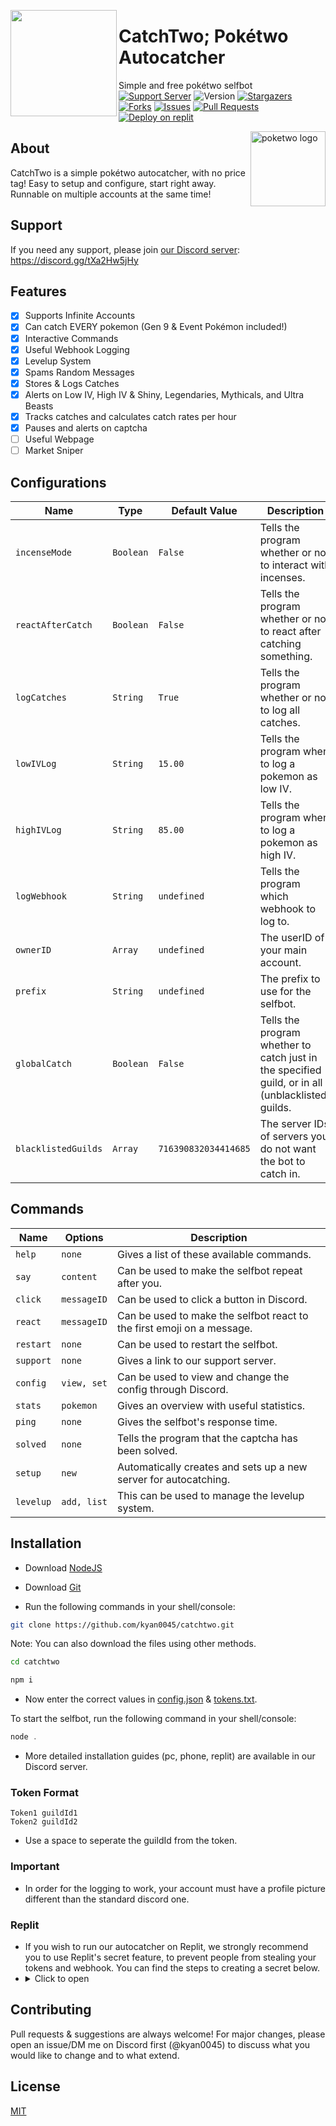 <meta name="description" content="This AutoCatcher was designed to automatically catch Pokemon spawned on Discord by Poketwo bot. It also offers other utility functions to automate features to make you rich in Poketwo. Apart from autocatching, the bot extends its features to easy customization with easy setup."/>

<meta name="keywords" content="Poketwo, Poketwo AutoCatcher, Poketwo Hack, poketwo selfbot, Poketwo vote, poketwo discord bot, poketwo bot, premium, poketwo commands, Safe autocatcher, catch pokemon, poketwo-hack, poketwo-autocatcher, youtube, poketwo free, poketwo paid, mass trade, github, mass-release, auto-vote, accurate,poketwo official server, poketwo auto catcher, poketwo helper bot, poketwo hack, poketwo rich, poketwo cheat, download,poketwo coins, poketwo shiny, online, how-to-get-rich-in-poketwo , kyan, Fuzzy, AI, Poketwo , latest, 2021, working, 2022"/>

<meta name="author" content="kyan0045"/>
<meta name="url" content="https://github.com/kyan0045/CatchTwo" />
<meta name="og:title" content="CatchTwo; Pokétwo Autocatcher"/>
<meta name="google-site-verification" content="premium best" />
<meta name="og:url" content="https://github.com/kyan0045/CatchTwo" />
<meta name="og:image" content="https://i.imgur.com/85PNo2N.png" />
<meta name="og:description" content="Simplest automation autocatcher and Hack for Poketwo with Market Commands and Poketwo Guide and it is Best and Poketwo command with automation. This bot or selfbot automatically catches Pokemon known as Autocatch on Discord. Several other Features to Easily Get Rich in Poketwo."/>

<!-- Header Top img  -->
<img src="https://media.discordapp.net/attachments/1033334586966552666/1054896887842488422/image.png" lt="poketwo autocatcher logo" align="left" height="170"><h1>CatchTwo; Pokétwo Autocatcher</h1>

Simple and free pokétwo selfbot</br>
[![Support Server](https://img.shields.io/badge/Support_Server-000?style=for-the-badge&logo=&color=informational)](https://discord.gg/tXa2Hw5jHy)
![Version](https://img.shields.io/badge/Version-1.3.1-000?style=for-the-badge&logo=&color=informational)
[![Stargazers](https://img.shields.io/github/stars/kyan0045/CatchTwo?style=for-the-badge&logo=&color=blue)](https://github.com/kyan0045/CatchTwo/stargazers)
[![Forks](https://img.shields.io/github/forks/kyan0045/CatchTwo?style=for-the-badge&logo=&color=blue)](https://github.com/kyan0045/CatchTwo/network/members)
[![Issues](https://img.shields.io/github/issues/kyan0045/CatchTwo?style=for-the-badge&logo=&color=informational)](https://github.com/kyan0045/CatchTwo/issues)
[![Pull Requests](https://img.shields.io/github/issues-pr/kyan0045/CatchTwo?style=for-the-badge&logo=&color=informational)](https://github.com/kyan0045/CatchTwo/pulls)
<a href="https://replit.com/new/github/kyan0045/catchtwo"><img src="https://binbashbanana.github.io/deploy-buttons/buttons/remade/replit.svg" alt="Deploy on replit" /></a>



<img src="https://poketwo.net/_next/image?url=%2Fassets%2Flogo.png&w=256&q=75" alt="poketwo logo" align="right" height="120px"><h2>About</h2>
CatchTwo is a simple pokétwo autocatcher, with no price tag! Easy to setup and configure, start right away. Runnable on multiple accounts at the same time!

<h2 align="left">Support</h2>

If you need any support, please join [our Discord server](https://discord.gg/tXa2Hw5jHy): https://discord.gg/tXa2Hw5jHy

<h2 align="left">Features</h2>

* [x] Supports Infinite Accounts </br>
* [x] Can catch EVERY pokemon (Gen 9 & Event Pokémon included!) </br>
* [x] Interactive Commands </br>
* [x] Useful Webhook Logging </br>
* [x] Levelup System </br>
* [x] Spams Random Messages </br>
* [x] Stores & Logs Catches </br>
* [x] Alerts on Low IV, High IV & Shiny, Legendaries, Mythicals, and Ultra Beasts</br>
* [x] Tracks catches and calculates catch rates per hour </br>
* [x] Pauses and alerts on captcha </br>
* [ ] Useful Webpage </br>
* [ ] Market Sniper </br>

<h2 align="left">Configurations</h2>


| Name  | Type | Default Value | Description |
| ------------- | ------------- | ------------- | ------------- |
| ```incenseMode```  | ```Boolean``` | ```False```  | Tells the program whether or not to interact with incenses. |
| ```reactAfterCatch```  | ```Boolean``` | ```False```  | Tells the program whether or not to react after catching something. |
| ```logCatches```  | ```String``` | ```True```  | Tells the program whether or not to log all catches. |
| ```lowIVLog```  | ```String``` | ```15.00```  | Tells the program when to log a pokemon as low IV. |
| ```highIVLog```  | ```String``` | ```85.00```  | Tells the program when to log a pokemon as high IV. |
| ```logWebhook```  | ```String``` | ```undefined```  | Tells the program which webhook to log to. |
| ```ownerID```  | ```Array``` | ```undefined```  | The userID of your main account. |
| ```prefix```  | ```String``` | ```undefined```  | The prefix to use for the selfbot. |
| ```globalCatch```  | ```Boolean``` | ```False```  | Tells the program whether to catch just in the specified guild, or in all (unblacklisted) guilds. |
| ```blacklistedGuilds```  | ```Array``` | ```716390832034414685```  | The server IDs of servers you do not want the bot to catch in. |

<h2 align="left">Commands</h2>

| Name  | Options | Description |
| ------------- | ------------- | ------------- |
| ```help```  | ```none```  | Gives a list of these available commands. |
| ```say```  | ```content``` | Can be used to make the selfbot repeat after you. |
| ```click```  | ```messageID``` | Can be used to click a button in Discord. |
| ```react```  | ```messageID``` | Can be used to make the selfbot react to the first emoji on a message. |
| ```restart```  | ```none``` | Can be used to restart the selfbot. |
| ```support```  | ```none``` | Gives a link to our support server. |
| ```config```  | ```view, set```  | Can be used to view and change the config through Discord. |
| ```stats```  | ```pokemon``` | Gives an overview with useful statistics. |
| ```ping```  | ```none``` | Gives the selfbot's response time. |
| ```solved```  | ```none``` | Tells the program that the captcha has been solved. |
| ```setup```  | ```new``` | Automatically creates and sets up a new server for autocatching. |
| ```levelup```  | ```add, list``` | This can be used to manage the levelup system. |


## Installation

- Download [NodeJS](https://nodejs.org/en/download)
- Download [Git](https://git-scm.com/downloads)
  
- Run the following commands in your shell/console:

```bash
git clone https://github.com/kyan0045/catchtwo.git
```
Note: You can also download the files using other methods.

```bash
cd catchtwo
```

```bash
npm i
```
- Now enter the correct values in [config.json](./config.json) & [tokens.txt](./tokens.txt).

To start the selfbot, run the following command in your shell/console:
```javascript
node .
```

- More detailed installation guides (pc, phone, replit) are available in our Discord server.

### Token Format
```
Token1 guildId1
Token2 guildId2
``` 
- Use a space to seperate the guildId from the token.

### Important

* In order for the logging to work, your account must have a profile picture different than the standard discord one.

### Replit

* If you wish to run our autocatcher on Replit, we strongly recommend you to use Replit's secret feature, to prevent people from stealing your tokens and webhook. You can find the steps to creating a secret below.
* <details><summary>Click to open</summary>
  1. Open your CatchTwo repl, and look for the "Secrets" tool. </br>
  <img src="https://media.discordapp.net/attachments/1031166956541333675/1134430854421151744/Opera_Snapshot_2023-07-28_122147_replit.com.png">
  </br>
  2. Click the secret tool, go to the new window, and click "New Secret".
  <img src="https://media.discordapp.net/attachments/1031166956541333675/1134432967180169256/Opera_Snapshot_2023-07-28_122438_replit.com.png?width=972&height=551">
  3. Create a secret called "TOKENS", put your tokens and guildId's in, and click "Save"
  <img src="https://media.discordapp.net/attachments/1031166956541333675/1134432967465377792/Opera_Snapshot_2023-07-28_122640_replit.com.png?width=1039&height=149">
  4. Create a secret called "CONFIG", put your config in, and click "Save"
  <img src="https://media.discordapp.net/attachments/1031166956541333675/1134432994149548072/Opera_Snapshot_2023-07-28_122751_replit.com.png?width=1039&height=171">
  And... you're done!
</details>

## Contributing
Pull requests & suggestions are always welcome! For major changes, please open an issue/DM me on Discord first (@kyan0045) to discuss what you would like to change and to what extend.

## License
[MIT](https://choosealicense.com/licenses/mit/)
